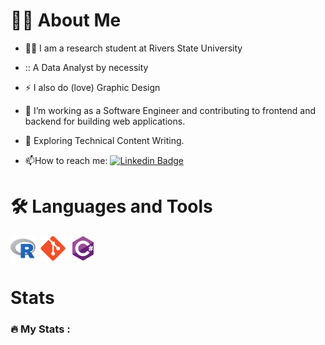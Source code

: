 # :technologist: About Me

- :scientist: I am a research student at Rivers State University

- :: A Data Analyst by necessity 

- :zap: I also do (love) Graphic Design 

- :telescope: I’m working as a Software Engineer and contributing to frontend and backend for building web applications.

- :seedling: Exploring Technical Content Writing.

- :mailbox:How to reach me: [![Linkedin Badge](https://img.shields.io/badge/-Ugonna-blue?style=flat&logo=Linkedin&logoColor=white)](https://www.linkedin.com/in/ugonna-g-chukwuemeka/)
 
# :hammer_and_wrench: Languages and Tools

<div>
<img src = "https://github.com/devicons/devicon/blob/master/icons/r/r-original.svg" title="R" alt="R" width="40" height="40"/>&nbsp;
<img src = "https://github.com/devicons/devicon/blob/master/icons/git/git-original.svg" title="git" alt="git" width="40" height="40"/>&nbsp; 
<img src = "https://github.com/devicons/devicon/blob/master/icons/csharp/csharp-original.svg" title="csharp" alt="csharp" width="40" height="40"/>&nbsp; 

  
</div>

# Stats
### :fire: My Stats :

#


<!--
**gbless17/gbless17** is a ✨ _special_ ✨ repository because its `README.md` (this file) appears on your GitHub profile.

Here are some ideas to get you started:

- 🔭 I’m currently working on ...
- 🌱 I’m currently learning ...
- 👯 I’m looking to collaborate on ...
- 🤔 I’m looking for help with ...
- 💬 Ask me about ...
- 📫 How to reach me: ...
- 😄 Pronouns: ...
- ⚡ Fun fact: ...
-->
